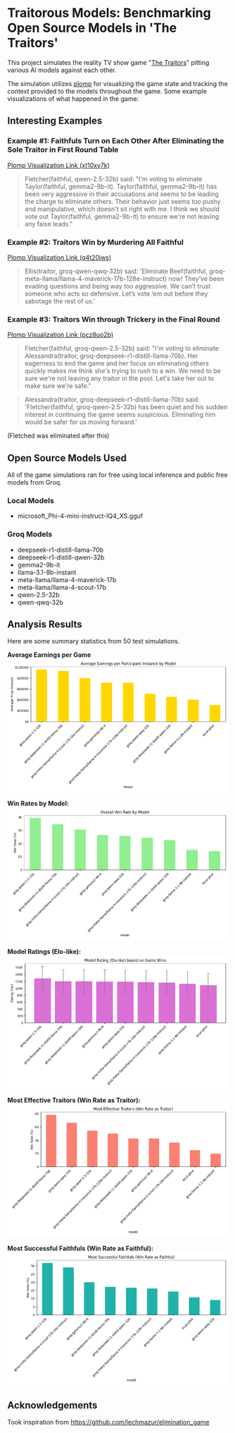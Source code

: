 # Traitorous Models: Benchmarking Open Source Models in 'The Traitors'
 
This project simulates the reality TV show game "[The Traitors](https://en.wikipedia.org/wiki/The_Traitors_(franchise))" pitting various AI models against each other.


The simulation utilizes [plomp](https://github.com/michaelgiba/plomp) for visualizing the game state and tracking the context provided to the models throughout the game.
Some example visualizations of what happened in the game:


## Interesting Examples

### Example #1: Faithfuls Turn on Each Other After Eliminating the Sole Traitor in First Round Table

[Plomp Visualization Link (xt10xy7k)](https://michaelgiba.github.io/the-traitors/results/traitors/xt10xy7k/plomp.html)

> Fletcher(faithful, qwen-2.5-32b) said: "I'm voting to eliminate Taylor(faithful, gemma2-9b-it). Taylor(faithful, gemma2-9b-it) has been very aggressive in their accusations and seems to be leading the charge to eliminate others. Their behavior just seems too pushy and manipulative, which doesn't sit right with me. I think we should vote out Taylor(faithful, gemma2-9b-it) to ensure we're not leaving any false leads."


### Example #2: Traitors Win by Murdering All Faithful

[Plomp Visualization Link (q4t20jws)](https://michaelgiba.github.io/the-traitors/results/traitors/q4t20jws/plomp.html)

> Ellis(traitor, groq-qwen-qwq-32b) said: 'Eliminate Beef(faithful, groq-meta-llama/llama-4-maverick-17b-128e-instruct) now! They’ve been evading questions and being way too aggressive. We can’t trust someone who acts so defensive. Let’s vote ‘em out before they sabotage the rest of us.'


### Example #3: Traitors Win through Trickery in the Final Round

[Plomp Visualization Link (pcz8uo2b)](https://michaelgiba.github.io/the-traitors/results/traitors/pcz8uo2b/plomp.html)

> Fletcher(faithful, groq-qwen-2.5-32b) said: "I'm voting to eliminate Alessandra(traitor, groq-deepseek-r1-distill-llama-70b). Her eagerness to end the game and her focus on eliminating others quickly makes me think she's trying to rush to a win. We need to be sure we're not leaving any traitor in the pool. Let's take her out to make sure we're safe."

> Alessandra(traitor, groq-deepseek-r1-distill-llama-70b) said: 'Fletcher(faithful, groq-qwen-2.5-32b) has been quiet and his sudden interest in continuing the game seems suspicious. Eliminating him would be safer for us moving forward.'

(Fletched was eliminated after this)


## Open Source Models Used

All of the game simulations ran for free using local inference and public free models from Groq.

### Local Models

*   microsoft_Phi-4-mini-instruct-IQ4_XS.gguf

### Groq Models

* deepseek-r1-distill-llama-70b
* deepseek-r1-distill-qwen-32b
* gemma2-9b-it
* llama-3.1-8b-instant
* meta-llama/llama-4-maverick-17b
* meta-llama/llama-4-scout-17b
* qwen-2.5-32b
* qwen-qwq-32b

## Analysis Results

Here are some summary statistics from 50 test simulations. 

**Average Earnings per Game**
![Average Earnings per Game by Model](./analysis/traitors/average_earnings_per_game.png)

**Win Rates by Model:**
![Win Rates by Model](./analysis/traitors/win_rates_by_model.png)

**Model Ratings (Elo-like):**
![Model Ratings](./analysis/traitors/model_rating_elo.png)

**Most Effective Traitors (Win Rate as Traitor):**
![Effective Traitors](./analysis/traitors/effective_traitors_ranking.png)

**Most Successful Faithfuls (Win Rate as Faithful):**
![Successful Faithfuls](./analysis/traitors/successful_faithfuls_ranking.png)


## Acknowledgements

Took inspiration from https://github.com/lechmazur/elimination_game